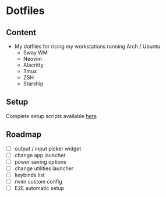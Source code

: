 # Dotfiles

## Content

- My dotfiles for ricing my workstations running Arch / Ubuntu
  - Sway WM
  - Neovim
  - Alacritty
  - Tmux
  - ZSH
  - Starship

## Setup

Complete setup scripts available [here](https://github.com/H-ADJI/cyborg)

## Roadmap

- [ ] output / input picker widget
- [ ] change app launcher
- [ ] power saving options
- [ ] change utilities launcher
- [ ] keybinds list
- [ ] nvim custom config
- [ ] E2E automatic setup
